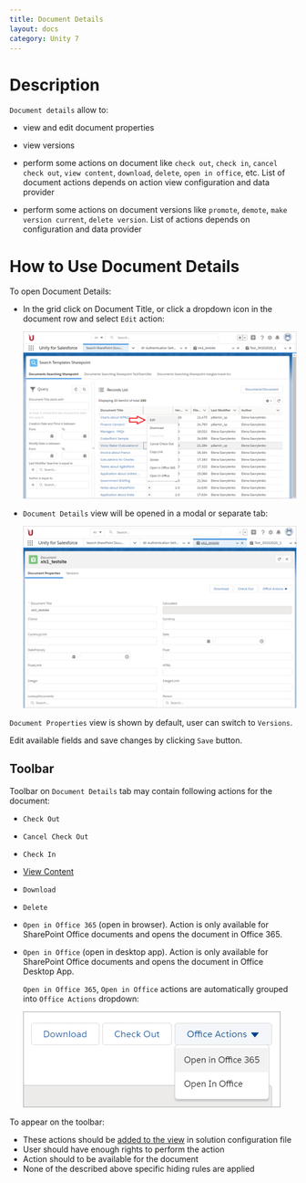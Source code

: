 ```yaml
---
title: Document Details
layout: docs
category: Unity 7
---
```

# Description

`Document details` allow to: 

- view and edit document properties

- view versions

- perform some actions on document like `check out`, `check in`, `cancel check out`, `view content`, `download`, `delete`, 
`open in office`, etc. List of document actions depends on action view configuration and data provider

- perform some actions on document versions like `promote`, `demote`, `make version current`, `delete version`. List of 
actions depends on configuration and data provider

# How to Use Document Details

To open Document Details:

- In the grid click on Document Title, or click a dropdown icon in the document row and select `Edit` action:

    ![Context-menu](document-details/images/view-action-context-menu.png)
    
- `Document Details` view will be opened in a modal or separate tab:

    ![Document Details View](document-details/images/view-action-document-details-tab.png)
    
`Document Properties` view is shown by default, user can switch to `Versions`.

Edit available fields and save changes by clicking `Save` button.

## Toolbar

Toolbar on `Document Details` tab may contain following actions for the document:

- `Check Out`
- `Cancel Check Out`
- `Check In`
- [View Content](view-content.md)
- `Download`
- `Delete`
- `Open in Office 365` (open in browser). Action is only available for SharePoint Office documents and opens the 
document in Office 365.
- `Open in Office` (open in desktop app). Action is only available for SharePoint Office documents and opens the 
document in Office Desktop App.

    `Open in Office 365`, `Open in Office` actions are automatically grouped into `Office Actions` dropdown:

    ![Office Actions](document-details/images/office-actions-on-toolbar.png)

To appear on the toolbar:
 
- These actions should be [added to the view](../../configuration/tags-list/views-tag/tab-action-set.md) in solution configuration file 
- User should have enough rights to perform the action 
- Action should to be available for the document
- None of the described above specific hiding rules are applied 
